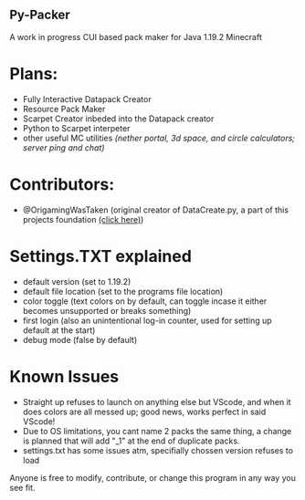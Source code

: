 ## Py-Packer
A work in progress CUI based pack maker for Java 1.19.2 Minecraft

# Plans:
- Fully Interactive Datapack Creator
- Resource Pack Maker
- Scarpet Creator inbeded into the Datapack creator
- Python to Scarpet interpeter
- other useful MC utilities *(nether portal, 3d space, and circle calculators; server ping and chat)*

# Contributors:
- @OrigamingWasTaken (original creator of DataCreate.py, a part of this projects foundation [(click here)](https://github.com/OrigamingWasTaken/DataCreate))

# Settings.TXT explained
- default version (set to 1.19.2)
- default file location (set to the programs file location)
- color toggle (text colors on by default, can toggle incase it either becomes unsupported or breaks something)
- first login (also an unintentional log-in counter, used for setting up default at the start)
- debug mode (false by default)

# Known Issues
- Straight up refuses to launch on anything else but VScode, and when it does colors are all messed up; good news, works perfect in said VScode!
- Due to OS limitations, you cant name 2 packs the same thing, a change is planned that will add "_1" at the end of duplicate packs.
- settings.txt has some issues atm, specifially chossen version refuses to load

Anyone is free to modify, contribute, or change this program in any way you see fit.